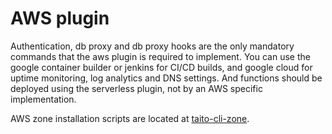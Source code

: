 # AWS plugin

Authentication, db proxy and db proxy hooks are the only mandatory commands that the aws plugin is required to implement. You can use the google container builder or jenkins for CI/CD builds, and google cloud for uptime monitoring, log analytics and DNS settings. And functions should be deployed using the serverless plugin, not by an AWS specific implementation.

AWS zone installation scripts are located at [taito-cli-zone](https://github.com/TaitoUnited/taito-cli-zone).
